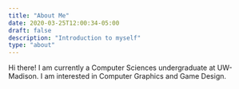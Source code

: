 ```yaml
---
title: "About Me"
date: 2020-03-25T12:00:34-05:00
draft: false
description: "Introduction to myself"
type: "about"
---
```

Hi there! I am currently a Computer Sciences undergraduate at UW-Madison. I am interested in Computer Graphics and Game Design.